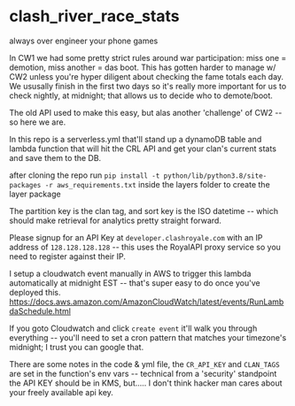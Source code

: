 # clash_river_race_stats
always over engineer your phone games


In CW1 we had some pretty strict rules around war participation: miss one = demotion, miss another = das boot.
This has gotten harder to manage w/ CW2 unless you're hyper diligent about checking the fame totals each day.
We ususally finish in the first two days so it's really more important for us to check nightly, at midnight; that allows us to decide who to demote/boot.

The old API used to make this easy, but alas another 'challenge' of CW2 -- so here we are.

In this repo is a serverless.yml that'll stand up a dynamoDB table and lambda function that will hit the CRL API and get your clan's current stats and save them to the DB.

after cloning the repo run `pip install -t python/lib/python3.8/site-packages -r aws_requirements.txt` inside the layers folder to create the layer package

The partition key is the clan tag, and sort key is the ISO datetime -- which should make retrieval for analytics pretty straight forward.

Please signup for an API Key at `developer.clashroyale.com` with an IP address of `128.128.128.128` -- this uses the RoyalAPI proxy service so you need to register against their IP.

I setup a cloudwatch event manually in AWS to trigger this lambda automatically at midnight EST -- that's super easy to do once you've deployed this.
https://docs.aws.amazon.com/AmazonCloudWatch/latest/events/RunLambdaSchedule.html

If you goto Cloudwatch and click `create event` it'll walk you through everything -- you'll need to set a cron pattern that matches your timezone's midnight; I trust you can google that.

There are some notes in the code & yml file, the `CR_API_KEY` and `CLAN_TAGS` are set in the function's env vars -- technical from a 'security' standpoint the API KEY should be in KMS, but..... I don't think hacker man cares about your freely available api key.

